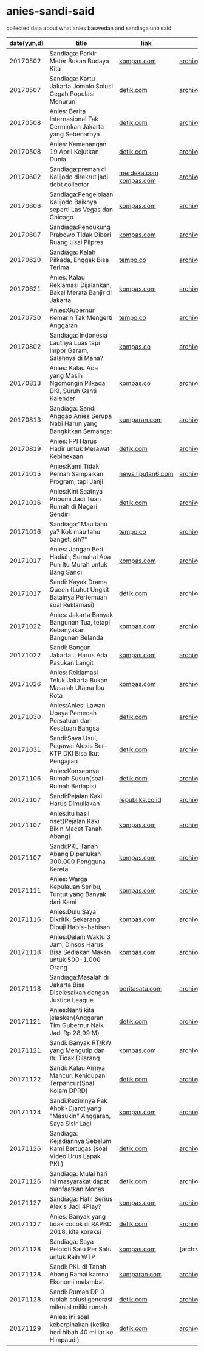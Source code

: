 # anies-sandi-said
collected data about what anies baswedan and sandiaga uno said

date(y,m,d)|title|link|archive|reddit discussion
---|---|---|---|---|
20170502|Sandiaga: Parkir Meter Bukan Budaya Kita|[kompas.com](http://megapolitan.kompas.com/read/2017/05/02/15095151/sandiaga.parkir.meter.bukan.budaya.kita)|[archive.is](http://archive.is/s8FEQ)|https://redd.it/68seox
20170507|Sandiaga: Kartu Jakarta Jomblo Solusi Cegah Populasi Menurun|[detik.com](https://news.detik.com/berita/d-3494604/sandiaga-kartu-jakarta-jomblo-solusi-cegah-populasi-menurun)|[archive.is](http://archive.is/Hjn0k)|https://redd.it/69r0vk
20170508|Anies: Berita Internasional Tak Cerminkan Jakarta yang Sebenarnya|[detik.com](https://news.detik.com/berita/d-3494534/anies-berita-internasional-tak-cerminkan-jakarta-yang-sebenarnya)|[archive.is](https://archive.is/arEx1)|https://redd.it/69v3dh
20170508|Anies: Kemenangan 19 April Kejutkan Dunia|[detik.com](https://news.detik.com/berita/3495900/anies-kemenangan-19-april-kejutkan-dunia)|[archive.is](https://archive.is/49iJF)|https://redd.it/69z3xi
20170602|Sandiaga:preman di Kalijodo direkrut jadi debt collector|[merdeka.com](https://www.merdeka.com/jakarta/sandiaga-uno-usul-preman-di-kalijodo-direkrut-jadi-debt-collector.html) [kompas.com](http://megapolitan.kompas.com/read/2017/06/02/04020021/sandiaga.preman.sangat.layak.direkrut.sebagai.debt.collector)|[archive.is](https://archive.is/Dzo0f)|https://redd.it/6erd77
20170606|Sandiaga:Pengelolaan Kalijodo Baiknya seperti Las Vegas dan Chicago|[kompas.com](http://megapolitan.kompas.com/read/2017/06/06/20571761/sandi.ingin.pengelolaan.kalijodo.seperti.las.vegas.dan.chicago)|[archive.is](https://archive.is/mo6iz)|https://redd.it/6fmnga
20170607|Sandiaga:Pendukung Prabowo Tidak Diberi Ruang Usai Pilpres|[kompas.com](http://tv.kompas.com/read/2017/06/07/95f81496850541eef97893/sandiaga.pendukung.prabowo.tidak.diberi.ruang.usai.pilpres)|[archive.is](https://archive.is/25R5P)|https://redd.it/6fyhyh
20170620|Sandiaga: Kalah Pilkada, Enggak Bisa Terima|[tempo.co](https://metro.tempo.co/read/news/2017/06/20/064886020/dipanggil-polda-sandiaga-kalah-pilkada-enggak-bisa-terima)|[archive.is](https://archive.is/XzApk)|https://redd.it/6ijepx
20170621|Anies: Kalau Reklamasi Dijalankan, Bakal Merata Banjir di Jakarta|[kompas.com](http://megapolitan.kompas.com/read/2017/06/21/08194161/anies.kalau.reklamasi.dijalankan.bakal.merata.banjir.di.jakarta)|[archive.is](https://archive.is/aofB0)|https://redd.it/6iikto
20170720|Anies:Gubernur Kemarin Tak Mengerti Anggaran |[tempo.co](https://metro.tempo.co/read/news/2017/07/20/083892850/anies-baswedan-sebut-gubernur-kemarin-tak-mengerti-anggaran)|[archive.is](https://archive.is/nZXS3)|https://redd.it/6odqmb
20170802|Sandiaga: Indonesia Lautnya Luas tapi Impor Garam, Salahnya di Mana?|[kompas.co](http://megapolitan.kompas.com/read/2017/08/02/13464331/sandiaga--indonesia-lautnya-luas-tapi-impor-garam-salahnya-di-mana-)|[archive.is](https://archive.is/JrEpJ)|https://redd.it/6r3ocg
20170813|Anies: Kalau Ada yang Masih Ngomongin Pilkada DKI, Suruh Ganti Kalender|[kompas.co](http://megapolitan.kompas.com/read/2017/08/13/11445861/anies--kalau-ada-yang-masih-ngomongin-pilkada-dki-suruh-ganti-kalender)|[archive.is](https://archive.is/LogOD)|https://redd.it/6te082
20170813|Sandiaga: Sandi Anggap Anies Serupa Nabi Harun yang Bangkitkan Semangat|[kumparan.com](https://kumparan.com/muhamad-iqbal/sandi-anggap-anies-serupa-nabi-harun-yang-bangkitkan-semangat)|[archive.is](https://archive.fo/IFwkH)|https://redd.it/6tk5jr
20170819|Anies: FPI Harus Hadir untuk Merawat Kebinekaan|[detik.com](https://news.detik.com/berita/d-3605570/anies-fpi-harus-hadir-untuk-merawat-kebinekaan)|[archive.is](https://archive.is/3Fnra)|https://redd.it/6umb3y  
20171015|Anies:Kami Tidak Pernah Sampaikan Program, tapi Janji|[news.liputan6.com](http://news.liputan6.com/read/3129149/anies-kami-tidak-pernah-sampaikan-program-tapi-janji)|[archive.is](https://archive.is/BaoJG)|https://redd.it/76ijxx
20171016|Anies:Kini Saatnya Pribumi Jadi Tuan Rumah di Negeri Sendiri|[detik.com](https://news.detik.com/berita/d-3686774/anies-kini-saatnya-pribumi-jadi-tuan-rumah-di-negeri-sendiri)|[archive.is](https://archive.is/gtytE)|https://redd.it/76qg3o
20171016|Sandiaga:"Mau tahu ya? Kok mau tahu banget, sih?" |[tempo.co](https://metro.tempo.co/read/1025298/setelah-pelantikan-anies-sandi-ditanya-soal-penutupan-alexis)|[archive.org](https://web.archive.org/web/20171016174420/https://metro.tempo.co/read/1025298/setelah-pelantikan-anies-sandi-ditanya-soal-penutupan-alexis)|https://redd.it/76xipv
20171017|Anies: Jangan Beri Hadiah, Semahal Apa Pun Itu Murah untuk Bang Sandi|[kompas.com](http://megapolitan.kompas.com/read/2017/10/17/15264751/anies-jangan-beri-hadiah-semahal-apa-pun-itu-murah-untuk-bang-sandi)|[archive.is](https://archive.is/zzjBw)
20171017|Sandi: Kayak Drama Queen (Luhut Ungkit Batalnya Pertemuan soal Reklamasi)|[detik.com](https://news.detik.com/berita/d-3689025/luhut-ungkit-batalnya-pertemuan-soal-reklamasi-sandi-kayak-drama-queen)|[archive.is](https://archive.is/g6HVP)|https://redd.it/774wwr
20171022|Anies: Jakarta Banyak Bangunan Tua, tetapi Kebanyakan Bangunan Belanda|[kompas.com](http://megapolitan.kompas.com/read/2017/10/22/11035111/anies-jakarta-banyak-bangunan-tua-tetapi-kebanyakan-bangunan-belanda)|[archive.is](https://archive.is/pioKz)|https://redd.it/77z6qa
20171022|Sandi: Bangun Jakarta... Harus Ada Pasukan Langit|[kompas.com](http://megapolitan.kompas.com/read/2017/10/22/16052261/sandi-bangun-jakarta-harus-ada-pasukan-langit)|[archive.is](https://archive.is/MoQIH)|
20171026|Anies: Reklamasi Teluk Jakarta Bukan Masalah Utama Ibu Kota|[kompas.com](http://nasional.kompas.com/read/2017/10/26/19514441/anies-baswedan-reklamasi-teluk-jakarta-bukan-masalah-utama-ibu-kota)|[archive.is](https://archive.is/zYd3v)|https://redd.it/78yr8y
20171030|Anies:Anies: Lawan Upaya Pemecah Persatuan dan Kesatuan Bangsa|[detik.com](https://news.detik.com/berita/d-3705221/anies-lawan-upaya-pemecah-persatuan-dan-kesatuan-bangsa)|[archive.is](https://archive.is/G0lmg)|https://redd.it/79ljcl
20171031|Sandi:Saya Usul, Pegawai Alexis Ber-KTP DKI Bisa Ikut Pengajian|[detik.com](https://news.detik.com/berita/d-3707845/sandi-saya-usul-pegawai-alexis-ber-ktp-dki-bisa-ikut-pengajian)|[archive.is](https://archive.is/5A0KV)|https://redd.it/79uysr
20171106|Anies:Konsepnya Rumah Susun(soal Rumah Berlapis)|[detik.com](https://news.detik.com/berita/d-3714708/anies-soal-rumah-berlapis-konsepnya-rumah-susun)|[archive.is](https://archive.is/SG60s)|https://redd.it/7b2m17
20171107|Sandi:Pejalan Kaki Harus Dimuliakan|[republika.co.id](http://republika.co.id/berita/nasional/jabodetabek-nasional/17/11/07/oz15v8335-sandiaga-pejalan-kaki-harus-dimuliakan)|[archive.is](https://archive.is/IHHLv)|https://redd.it/7bb9fx
20171107|Anies:Itu hasil riset(Pejalan Kaki Bikin Macet Tanah Abang)|[kompas.com](http://megapolitan.kompas.com/read/2017/11/07/10430741/pejalan-kaki-bikin-macet-tanah-abang-anies-bilang-itu-hasil-riset)|[archive.is](https://archive.is/IoYG9)|https://redd.it/7bb2s3
20171107|Sandi:PKL Tanah Abang Diperlukan 300.000 Pengguna Kereta|[kompas.com](http://megapolitan.kompas.com/read/2017/11/07/21290541/sandi-pkl-tanah-abang-diperlukan-300000-pengguna-kereta)|[archive.is](https://archive.is/oeeGT)|https://redd.it/7bdoow
20171111|Anies: Warga Kepulauan Seribu, Tuntut yang Banyak dari Kami|[kompas.com](http://megapolitan.kompas.com/read/2017/11/11/13044601/anies-warga-kepulauan-seribu-tuntut-yang-banyak-dari-kami)|[archive.is](https://archive.is/zRRmy)|https://redd.it/7c76u8
20171116|Anies:Dulu Saya Dikritik, Sekarang Dipuji Habis-habisan|[kompas.com](http://megapolitan.kompas.com/read/2017/11/16/10230261/gubernur-anies-dulu-saya-dikritik-sekarang-dipuji-habis-habisan)|[archive.is](https://archive.is/WuIrn)|https://redd.it/7d9qz4
20171118|Anies:Dalam Waktu 3 Jam, Dinsos Harus Bisa Sediakan Makan untuk 500-1.000 Orang|[kompas.com](http://megapolitan.kompas.com/read/2017/11/18/13514841/anies-dalam-waktu-3-jam-dinsos-harus-bisa-sediakan-makan-untuk-500-1000)|[archive.is](https://archive.is/g7uqs)|https://redd.it/7drd9o
20171118|Sandiaga:Masalah di Jakarta Bisa Diselesaikan dengan Justice League|[beritasatu.com](http://www.beritasatu.com/jakarta/464200-sandiaga-masalah-di-jakarta-bisa-diselesaikan-dengan-justice-league.html)|[archive.is](https://archive.is/q6TFp)|https://redd.it/7dts66
20171121|Anies:Nanti kita jelaskan(Anggaran Tim Gubernur Naik Jadi Rp 28,99 M)|[detik.com](https://news.detik.com/berita/d-3734694/anggaran-tim-gubernur-naik-jadi-rp-2899-m-anies-nanti-kita-jelaskan)|[archive.is](https://archive.is/HIlR9)|https://redd.it/7e7vzz
20171121|Sandi: Banyak RT/RW yang Mengutip dan Itu Tidak Dilarang|[kompas.com](http://megapolitan.kompas.com/read/2017/11/20/18085901/sandi-banyak-rtrw-yang-mengutip-dan-itu-tidak-dilarang)|[archive.is](https://archive.is/6i1gO)|https://redd.it/7ede5e
20171122|Sandi: Kalau Airnya Mancur, Kehidupan Terpancur(Soal Kolam DPRD)|[detik.com](https://news.detik.com/berita/d-3737191/soal-kolam-dprd-sandi-kalau-airnya-mancur-kehidupan-terpancur)|[archive.is](https://archive.is/ICprW)|
20171124|Sandi:Rezimnya Pak Ahok-Djarot yang "Masukin" Anggaran, Saya Sisir Lagi|[kompas.com](http://megapolitan.kompas.com/read/2017/11/24/11164661/sandi-rezimnya-pak-ahok-djarot-yang-masukin-anggaran-saya-sisir-lagi)|[archive.is](https://archive.is/nLbd4)|https://redd.it/7f5q9d
20171126|Sandiaga: Kejadiannya Sebelum Kami Bertugas (soal Video Urus Lapak PKL)|[detik.com](https://news.detik.com/berita/d-3743710/sandi-soal-video-urus-lapak-pkl-kejadiannya-sebelum-kami-bertugas)|[archive.is](https://archive.is/rnciD)|https://redd.it/7flzvk
20171126|Sandiaga: Mulai hari ini masyarakat dapat manfaatkan Monas|[detik.com](https://news.detik.com/berita/d-3744164/sandi-mulai-hari-ini-masyarakat-dapat-manfaatkan-monas)|[archive.is](https://archive.is/s1jr2)|https://redd.it/7fodal
20171127|Sandiaga: Hah! Serius Alexis Jadi 4Play?|[kompas.com](http://megapolitan.kompas.com/read/2017/11/27/10180161/sandiaga-hah-serius-alexis-jadi-4play)|[archive.is](https://archive.is/XqJ2S)|https://redd.it/7fsdzq
20171127|Anies: Banyak yang tidak cocok di RAPBD 2018, kita koreksi|[detik.com](https://news.detik.com/berita/d-3744446/anies-banyak-yang-tidak-cocok-di-rapbd-2018-kita-koreksi)|[archive.is](https://archive.is/7Rl9O)|https://redd.it/7fs7n4 
20171128|Sandiaga: Saya Pelototi Satu Per Satu untuk Raih WTP|[kompas.com](http://megapolitan.kompas.com/read/2017/11/27/22325601/sandiaga-saya-pelototi-satu-per-satu-untuk-raih-wtp)|[archive.is[(https://archive.is/oCLy4)|https://redd.it/7g0k5c
20171128|Sandi: PKL di Tanah Abang Ramai karena Ekonomi melambat|[kumparan.com](https://kumparan.com/ahmad-romadoni/sandi-sebut-pkl-di-tanah-abang-ramai-karena-ekonomi-melambat)|[archive.is](https://archive.is/9p3gE)|https://redd.it/7g1o46
20171128|Sandi: Rumah DP 0 rupiah solusi generasi milenial miliki rumah|[detik.com](https://m.detik.com/news/berita/d-3747117/sandi-sebut-rumah-dp-rp-0-jadi-solusi-generasi-milenial-miliki-rumah)|[archive.is](https://archive.is/n1jqm)|https://redd.it/7g3qak
20171129|Anies: ini soal keberpihakan (ketika beri hibah 40 miliar ke Himpaudi)|[detik.com](https://news.detik.com/berita/d-3747700/alasan-anies-beri-hibah-rp-40-m-ke-himpaudi-ini-soal-keberpihakan)|[archive.is](https://archive.is/wmBvU)|https://redd.it/7gafgs
